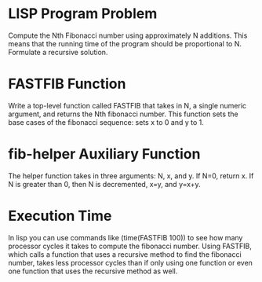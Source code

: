 # LISP Program Problem 
Compute the Nth Fibonacci number using approximately N additions. This means that the 
running time of the program should be proportional to N. Formulate a recursive solution.

# FASTFIB Function
Write a top-level function called FASTFIB that takes in N, a single numeric argument, 
and returns the Nth fibonacci number. This function sets the base cases of the fibonacci
sequence: sets x to 0 and y to 1. 

# fib-helper Auxiliary Function
The helper function takes in three arguments: N, x, and y. If N=0, return x. If
N is greater than 0, then N is decremented, x=y, and y=x+y.

# Execution Time
In lisp you can use commands like (time(FASTFIB 100)) to see how many processor cycles
it takes to compute the fibonacci number. Using FASTFIB, which calls a function that uses
a recursive method to find the fibonacci number, takes less processor cycles than
if only using one function or even one function that uses the recursive method as well. 
